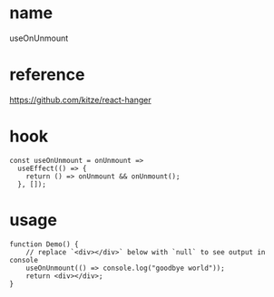 # name

useOnUnmount

# reference

https://github.com/kitze/react-hanger

# hook

```
const useOnUnmount = onUnmount =>
  useEffect(() => {
    return () => onUnmount && onUnmount();
  }, []);
```

# usage

```
function Demo() {
    // replace `<div></div>` below with `null` to see output in console
    useOnUnmount(() => console.log("goodbye world"));
    return <div></div>;
}
```
